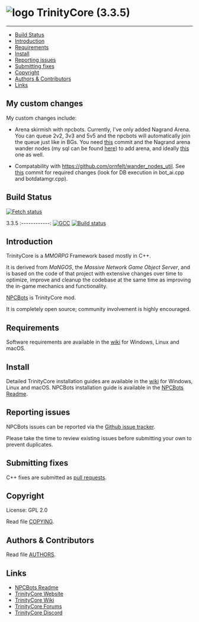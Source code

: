 # ![logo](https://community.trinitycore.org/public/style_images/1_trinitycore.png) TrinityCore (3.3.5)

--------------


* [Build Status](#build-status)
* [Introduction](#introduction)
* [Requirements](#requirements)
* [Install](#install)
* [Reporting issues](#reporting-issues)
* [Submitting fixes](#submitting-fixes)
* [Copyright](#copyright)
* [Authors &amp; Contributors](#authors--contributors)
* [Links](#links)


## My custom changes

My custom changes include:
* Arena skirmish with npcbots. Currently, I've only added Nagrand Arena. You can queue 2v2, 3v3 and 5v5 and the npcbots will automatically join the queue just like in BGs. You need [this](https://github.com/ornfelt/TrinityCore/commit/1b5e874d4b8fbea218a2fc7efec69d24b9afc416) commit and the Nagrand arena wander nodes (my sql can be found [here](https://github.com/ornfelt/TrinityCore/blob/3.3.5/sql/Bots/updates/world/2023_06_09_00_creature_template_npcbot_wander_nodes.sql)) to add arena, and ideally [this](https://github.com/ornfelt/TrinityCore/commit/da88e361ae611a9a8d4e75b1fcaf4f76d7e425a5) one as well.

* Compatability with https://github.com/ornfelt/wander_nodes_util. See [this](https://github.com/ornfelt/TrinityCore/commit/1565a9b2c8222518505997d56af05a962fd6596b#diff-821d8443e5562c441172343cb58672bed4f1275e800e3ea08e9436c5eb2f4e7a) commit for required changes (look for DB execution in bot_ai.cpp and botdatamgr.cpp).

## Build Status

[![Fetch status](https://github.com/trickerer/NPCBots-cron/actions/workflows/automerge.yml/badge.svg)](https://github.com/trickerer/NPCBots-cron/actions/workflows/automerge.yml)

3.3.5
:------------:
[![GCC](https://github.com/trickerer/TrinityCore-3.3.5-with-NPCBots/actions/workflows/gcc-build.yml/badge.svg)](https://github.com/trickerer/TrinityCore-3.3.5-with-NPCBots/actions/workflows/gcc-build.yml)
[![Build status](https://ci.appveyor.com/api/projects/status/jck8c86eiti50v26/branch/npcbots_3.3.5?svg=true)](https://ci.appveyor.com/project/trickerer/trinitycore-3-3-5-with-npcbots/branch/npcbots_3.3.5)

## Introduction

TrinityCore is a *MMORPG* Framework based mostly in C++.

It is derived from *MaNGOS*, the *Massive Network Game Object Server*, and is
based on the code of that project with extensive changes over time to optimize,
improve and cleanup the codebase at the same time as improving the in-game
mechanics and functionality.

[NPCBots](https://github.com/trickerer/Trinity-Bots) is TrinityCore mod.

It is completely open source; community involvement is highly encouraged.

## Requirements


Software requirements are available in the [wiki](https://trinitycore.info/en/install/requirements) for
Windows, Linux and macOS.


## Install

Detailed TrinityCore installation guides are available in the [wiki](https://trinitycore.info/en/home) for
Windows, Linux and macOS.
NPCBots installation guide is available in the [NPCBots Readme](https://github.com/trickerer/Trinity-Bots#npcbot-mod-installation).


## Reporting issues

NPCBots issues can be reported via the [Github issue tracker](https://github.com/trickerer/Trinity-Bots/issues/).

Please take the time to review existing issues before submitting your own to
prevent duplicates.


## Submitting fixes

C++ fixes are submitted as [pull requests](https://github.com/trickerer/TrinityCore-3.3.5-with-NPCBots/pulls).


## Copyright

License: GPL 2.0

Read file [COPYING](COPYING).


## Authors &amp; Contributors

Read file [AUTHORS](AUTHORS).


## Links

* [NPCBots Readme](https://github.com/trickerer/Trinity-Bots/)
* [TrinityCore Website](https://www.trinitycore.org)
* [TrinityCore Wiki](https://www.trinitycore.info)
* [TrinityCore Forums](https://talk.trinitycore.org/)
* [TrinityCore Discord](https://discord.trinitycore.org/)
